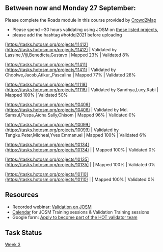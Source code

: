 
## Between now and Monday 27 September: 

Please complete the Roads module in this course provided by [Crowd2Map](https://canvas.instructure.com/enroll/JAHNEB)

* Please spend ~30 hours validating using JOSM on [these listed projects](https://docs.google.com/spreadsheets/d/1v4fNOpFSlKZ3X9dMKJSZLvCgu-kHupqcfmjcGeqFrQc/edit#gid=0), 
* please add the hashtag #hotdqi2021 before uploading


[https://tasks.hotosm.org/projects/11412](https://tasks.hotosm.org/projects/11412) | Validated by Lassine,Viji,Benedicta,Gustavo | Mapped 23% | Validated 8% 

[https://tasks.hotosm.org/projects/11411](https://tasks.hotosm.org/projects/11411) | Validated by Choolwe,Jacob,Atikur,,Pascalina  | Mapped 77%  | Validated 28% 

[https://tasks.hotosm.org/projects/11118](https://tasks.hotosm.org/projects/11118) | Validated by Sandhya,Lucy,Rabi | Mapped 100% | Validated 50%

[https://tasks.hotosm.org/projects/10406](https://tasks.hotosm.org/projects/10406) | Validated by Md. Samsul,Puspa,Aïcha Sally,Chisom | Mapped 96%  | Validated 0%

[https://tasks.hotosm.org/projects/10099](https://tasks.hotosm.org/projects/10099) | Validated by Tengku.Peter,Micheal,Yves Emmanuel | Mapped 100% | Validated 6%

[https://tasks.hotosm.org/projects/10134](https://tasks.hotosm.org/projects/10134) |   | Mapped 100%  | Validated 0%  

[https://tasks.hotosm.org/projects/10135](https://tasks.hotosm.org/projects/10135) |   | Mapped 100%  | Validated 0%  

[https://tasks.hotosm.org/projects/10110](https://tasks.hotosm.org/projects/10110) |   | Mapped 100%  |  Validated 0%


## Resources

* Recorded webinar: [Validation on JOSM](https://www.youtube.com/watch?v=YQ18XfRM6d4)
* [Calendar](https://calendar.google.com/calendar/u/0/embed?src=hotosm.org_848e89aaiab04ag94d23rqn558@group.calendar.google.com) for JOSM Training sessions & Validation Training sessions
* Google form: [Apply to become part of the HOT validator team](https://docs.google.com/forms/d/e/1FAIpQLSflj3oYzu4MDfCxyQeAGYJWkgor59myfo-1C6cdiG4wAYMVxQ/viewform)


## Task Status 

[Week 3](https://arahmandc.github.io/interns21/tasks/week3.html)